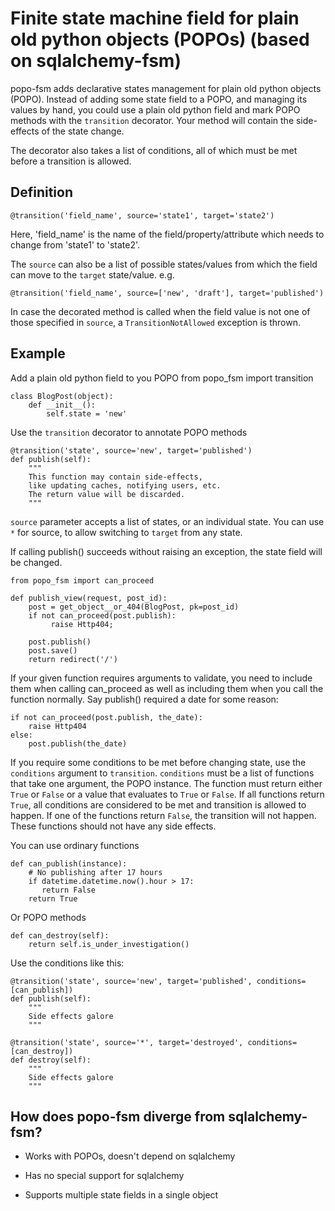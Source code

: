Finite state machine field for plain old python objects (POPOs) (based on sqlalchemy-fsm)
==============================================================

popo-fsm adds declarative states management for plain old python objects (POPO).
Instead of adding some state field to a POPO, and managing its
values by hand, you could use a plain old python field and mark POPO methods
with the `transition` decorator. Your method will contain the side-effects
of the state change.

The decorator also takes a list of conditions, all of which must be met
before a transition is allowed.

Definition
----------
    @transition('field_name', source='state1', target='state2')

Here, 'field_name' is the name of the field/property/attribute which needs
to change from 'state1' to 'state2'.

The `source` can also be a list of possible states/values from which the field
can move to the `target` state/value. e.g.

    @transition('field_name', source=['new', 'draft'], target='published')

In case the decorated method is called when the field value is not one of
those specified in `source`, a `TransitionNotAllowed` exception is thrown.

Example
-------

Add a plain old python field to you POPO
    from popo_fsm import transition

    class BlogPost(object):
        def __init__():
            self.state = 'new'


Use the `transition` decorator to annotate POPO methods

    @transition('state', source='new', target='published')
    def publish(self):
        """
        This function may contain side-effects, 
        like updating caches, notifying users, etc.
        The return value will be discarded.
        """

`source` parameter accepts a list of states, or an individual state.
You can use `*` for source, to allow switching to `target` from any state.

If calling publish() succeeds without raising an exception, the state field
will be changed.

    from popo_fsm import can_proceed

    def publish_view(request, post_id):
        post = get_object__or_404(BlogPost, pk=post_id)
        if not can_proceed(post.publish):
             raise Http404;

        post.publish()
        post.save()
        return redirect('/')


If your given function requires arguments to validate, you need to include them
when calling can_proceed as well as including them when you call the function
normally. Say publish() required a date for some reason:

    if not can_proceed(post.publish, the_date):
        raise Http404
    else:
        post.publish(the_date)

If you require some conditions to be met before changing state, use the
`conditions` argument to `transition`. `conditions` must be a list of functions
that take one argument, the POPO instance.  The function must return either
`True` or `False` or a value that evaluates to `True` or `False`. If all
functions return `True`, all conditions are considered to be met and transition
is allowed to happen. If one of the functions return `False`, the transition
will not happen. These functions should not have any side effects.

You can use ordinary functions

    def can_publish(instance):
        # No publishing after 17 hours
        if datetime.datetime.now().hour > 17:
           return False
        return True

Or POPO methods

    def can_destroy(self):
        return self.is_under_investigation()

Use the conditions like this:

    @transition('state', source='new', target='published', conditions=[can_publish])
    def publish(self):
        """
        Side effects galore
        """

    @transition('state', source='*', target='destroyed', conditions=[can_destroy])
    def destroy(self):
        """
        Side effects galore
        """


How does popo-fsm diverge from sqlalchemy-fsm?
------------------------------------------------

* Works with POPOs, doesn't depend on sqlalchemy

* Has no special support for sqlalchemy

* Supports multiple state fields in a single object
